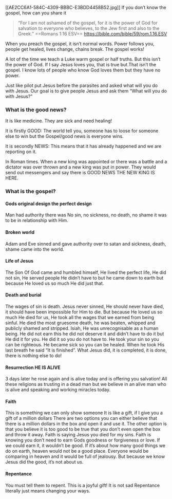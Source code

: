 [[AE2CC6A1-584C-4309-BBBC-E3BDD4458B52.jpg]]
If you don’t know the gospel, how can you share it

> “For I am not ashamed of the gospel, for it is the power of God for salvation to everyone who believes, to the Jew first and also to the Greek.”
‭‭==Romans‬ ‭1‬:‭16‬ ‭ESV‬‬==
https://bible.com/bible/59/rom.1.16.ESV

When you preach the gospel, it isn’t normal words.
Power follows you, people get healed, lives change, chains break.
The gospel works!

A lot of the time we teach a Luke warm gospel or half truths.
But this isn’t the power of God.
If I say Jesus loves you, that is true but.That isn’t the gospel.
I know lots of people who know God loves them but they have no power.

Just like pilot put Jesus before the parasites and asked what will you do with Jesus.
Our goal is to give people Jesus and ask them “What will you do with Jesus?”

### What is the good news?
It is like medicine. They are sick and need healing!

It is firstly GOOD:
The world tell you, someone has to loose for someone else to win but the Gospel/good news is everyone wins.

It is secondly NEWS:
This means that it has already happened and we are reporting on it.

In Roman times.
When a new king was appointed or there was a battle and a dictator was over thrown and a new king was put in power.
They would send out messengers and say there is GOOD NEWS THE NEW KING IS HERE.

### What is the gospel?
#### Gods original design the perfect design 
Man had authority there was No sin, no sickness, no death, no shame it was to be in relationship with Him.

#### Broken world
Adam and Eve sinned and gave authority over to satan and sickness, death, shame came into the world.

#### Life of Jesus
The Son Of God came and humbled himself, He lived the perfect life, He did not sin, He served people He didn’t have to but he came down to earth but because He loved us so much He did just that.

#### Death and burial
The wages of sin is death.
Jesus never sinned, He should never have died, it should have been impossible for Him to die.
But because He loved us so much He died for us, He took all the wages that we earned from being sinful.
He died the most gruesome death, he was beaten, whipped and publicly shamed and stripped.
Isiah, He was unrecognisable as a human being.
He did not earn this he did not deserve it and didn’t have to do it but He did it for you.
He did it so you do not have to.
He took your sin so you can be righteous.
He became sick so you can be healed.
When he took His last breath he said “It is finished”.
What Jesus did, it is completed, it is done, there is nothing else to do!

#### Resurrection HE IS ALIVE
3 days later he rose again and is alive today and is offering you salvation!
All these religions as trusting in a dead man but we believe in an alive man who is alive and speaking and working miracles today.

#### Faith
This is something we can only show someone
It is like a gift, if I give you a gift of a million dollars
There are two options you can either believe that there is a million dollars in the box and open it and use it.
The other option is that you believe it is too good to be true that you don’t even open the box and throw it away.
Faith is saying Jesus you died for my sins.
Faith is knowing you don’t need to earn Gods goodness or forgiveness or love.
If we could earn it, it wouldn’t be good.
If it’s about how many good things we do on earth, heaven would not be a good place.
Everyone would be comparing in heaven and it would be full of jealousy.
But because we know Jesus did the good, it’s not about us.

#### Repentance
You must tell them to repent.
This is a joyful gift!
It is not sad
Repentance literally just means changing your ways.


